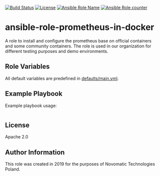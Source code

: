 [![Build Status](https://travis-ci.org/novomatic-tech/ansible-role-prometheus-in-docker.svg?branch=master)](https://travis-ci.org/novomatic-tech/ansible-role-prometheus-in-docker) [![License](https://img.shields.io/badge/license-Apache%202-green.svg)](https://github.com/novomatic-tech/ansible-role-prometheus-in-docker/blob/master/LICENSE) [![Ansible Role Name](https://img.shields.io/ansible/role/42270.svg)](https://galaxy.ansible.com/novomatic-tech/prometheus_in_docker) [![Ansible Role counter](https://img.shields.io/ansible/role/d/42270.svg)](https://galaxy.ansible.com/novomatic-tech/prometheus_in_docker)
# ansible-role-prometheus-in-docker
A role to install and configure the prometheus base on official containers and some community containers.
The role is used in our organization for different testing purposes and demo environments.


Role Variables
--------------

All default variables are predefined in [defaults/main.yml](defaults/main.yml).


Example Playbook
----------------

Example playbook usage:

```

```

License
-------

Apache 2.0

Author Information
------------------

This role was created in 2019 for the purposes of Novomatic Technologies Poland.

